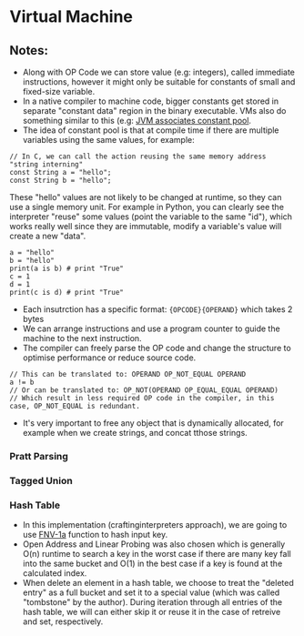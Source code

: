 # Virtual Machine

## Notes:
- Along with OP Code we can store value (e.g: integers), called immediate instructions, however it might only be suitable for constants of small and fixed-size variable.
- In a native compiler to machine code, bigger constants get stored in separate "constant data" region in the binary executable. VMs also do something similar to this (e.g: [JVM associates constant pool](https://docs.oracle.com/javase/specs/jvms/se7/html/jvms-4.html#jvms-4.4). 
- The idea of constant pool is that at compile time if there are multiple variables using the same values, for example:
```
// In C, we can call the action reusing the same memory address "string interning"
const String a = "hello";
const String b = "hello";
```
These "hello" values are not likely to be changed at runtime, so they can use a single memory unit.
For example in Python, you can clearly see the interpreter "reuse" some values (point the variable to the same "id"), which works really well since they are immutable, modify a variable's value will create a new "data".
```
a = "hello"
b = "hello"
print(a is b) # print "True"
c = 1
d = 1
print(c is d) # print "True"
```
- Each insutrction has a specific format: `{OPCODE}{OPERAND}` which takes 2 bytes
- We can arrange instructions and use a program counter to guide the machine to the next instruction.
- The compiler can freely parse the OP code and change the structure to optimise performance or reduce source code. 
```
// This can be translated to: OPERAND OP_NOT_EQUAL OPERAND
a != b
// Or can be translated to: OP_NOT(OPERAND OP_EQUAL_EQUAL OPERAND)
// Which result in less required OP code in the compiler, in this case, OP_NOT_EQUAL is redundant.
```
- It's very important to free any object that is dynamically allocated, for example when we create strings, and concat tthose strings.
### Pratt Parsing
### Tagged Union
### Hash Table
- In this implementation (craftinginterpreters approach), we are going to use [FNV-1a](https://en.wikipedia.org/wiki/Fowler%E2%80%93Noll%E2%80%93Vo_hash_function#FNV-1_hash) function to hash input key.
- Open Address and Linear Probing was also chosen which is generally O(n) runtime to search a key in the worst case if there are many key fall into the same bucket and O(1) in the best case if a key is found at the calculated index.
- When delete an element in a hash table, we choose to treat the "deleted entry" as a full bucket and set it to a special value (which was called "tombstone" by the author). During iteration through all entries of the hash table, we will can either skip it or reuse it in the case of retreive and set, respectively. 
